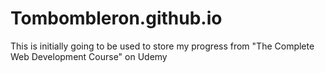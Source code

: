 # Tombombleron.github.io
This is initially going to be used to store my progress from "The Complete Web Development Course" on Udemy
